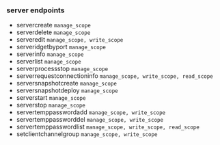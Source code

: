 ### server endpoints

- servercreate `manage_scope`
- serverdelete `manage_scope`
- serveredit `manage_scope, write_scope`
- serveridgetbyport `manage_scope`
- serverinfo `manage_scope`
- serverlist `manage_scope`
- serverprocessstop `manage_scope`
- serverrequestconnectioninfo `manage_scope, write_scope, read_scope`
- serversnapshotcreate `manage_scope`
- serversnapshotdeploy `manage_scope`
- serverstart `manage_scope`
- serverstop `manage_scope`
- servertemppasswordadd `manage_scope, write_scope`
- servertemppassworddel `manage_scope, write_scope`
- servertemppasswordlist `manage_scope, write_scope, read_scope`
- setclientchannelgroup `manage_scope, write_scope`